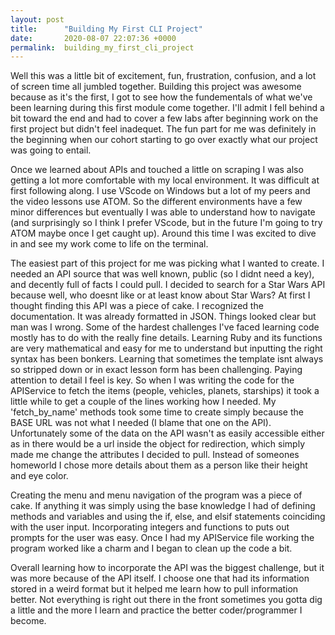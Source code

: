 ```yaml
---
layout: post
title:      "Building My First CLI Project"
date:       2020-08-07 22:07:36 +0000
permalink:  building_my_first_cli_project
---
```



Well this was a little bit of excitement, fun, frustration, confusion, and a lot of screen time all jumbled together. Building this project was awesome because as it's the first, I got to see how the fundementals of what we've been learning during this first module come together. I'll admit I fell behind a bit toward the end and had to cover a few labs after beginning work on the first project but didn't feel inadequet. The fun part for me was definitely in the beginning when our cohort starting to go over exactly what our project was going to entail. 

Once we learned about APIs and touched a little on scraping I was also getting a lot more comfortable with my local environment. It was difficult at first following along. I use VScode on Windows but a lot of my peers and the video lessons use ATOM. So the different environments have a few minor differences but eventually I was able to understand how to navigate (and surprisingly so I think I prefer VScode, but in the future I'm going to try ATOM maybe once I get caught up). Around this time I was excited to dive in and see my work come to life on the terminal.

The easiest part of this project for me was picking what I wanted to create. I needed an API source that was well known, public (so I didnt need a key), and decently full of facts I could pull. I decided to search for a Star Wars API because well, who doesnt like or at least know about Star Wars? At first I thought finding this API was a piece of cake. I recognized the documentation. It was already formatted in JSON. Things looked clear but man was I wrong. Some of the hardest challenges I've faced learning code mostly has to do with the really fine details. Learning Ruby and its functions are very mathematical and easy for me to understand but inputting the right syntax has been bonkers. Learning that sometimes the template isnt always so stripped down or in exact lesson form has been challenging. Paying attention to detail I feel is key. So when I was writing the code for the APIService to fetch the items (people, vehicles, planets, starships) it took a little while to get a couple of the lines working how I needed. My 'fetch_by_name' methods took some time to create simply because the BASE URL was not what I needed (I blame that one on the API).
Unfortunately some of the data on the API wasn't as easily accessible either as in there would be a url inside the object for redirection, which simply made me change the attributes I decided to pull. Instead of someones homeworld I chose more details about them as a person like their height and eye color.

Creating the menu and menu navigation of the program was a piece of cake. If anything it was simply using the base knowledge I had of defining methods and variables and using the if, else, and elsif statements coinciding with the user input. Incorporating integers and functions to puts out prompts for the user was easy. Once I had my APIService file working the program worked like a charm and I began to clean up the code a bit. 

Overall learning how to incorporate the API was the biggest challenge, but it was more because of the API itself. I choose one that had its information stored in a weird format but it helped me learn how to pull information better. Not everything is right out there in the front sometimes you gotta dig a little and the more I learn and practice the better coder/programmer I become.
